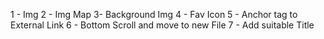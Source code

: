 1 - Img 
2 - Img Map
3- Background Img
4 - Fav Icon
5 - Anchor tag to External Link
6 - Bottom Scroll and move to new File
7 - Add suitable Title 

